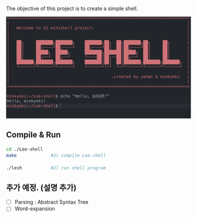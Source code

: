  The objective of this project is to create a simple shell.

![Untitled](image/Untitled.png)

## Compile & Run

```bash
cd ./Lee-shell  
make             #1) compile Lee-shell

./lesh           #2) run shell program
```

## 추가 예정. (설명 추가)

- [ ]  Parsing : Abstract Syntax Tree
- [ ]  Word-expansion
